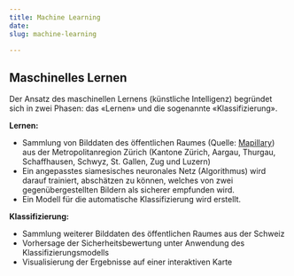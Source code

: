```yaml
---
title: Machine Learning
date: 
slug: machine-learning

---
```

## Maschinelles Lernen

Der Ansatz des maschinellen Lernens (künstliche Intelligenz) begründet sich in zwei Phasen: das «Lernen» und die sogenannte «Klassifizierung».

**Lernen:**

* Sammlung von Bilddaten des öffentlichen Raumes (Quelle: [Mapillary](https://www.mapillary.com/)) aus der Metropolitanregion Zürich (Kantone Zürich, Aargau, Thurgau, Schaffhausen, Schwyz, St. Gallen, Zug und Luzern)
* Ein angepasstes siamesisches neuronales Netz (Algorithmus) wird darauf trainiert, abschätzen zu können, welches von zwei gegenübergestellten Bildern als sicherer empfunden wird.
* Ein Modell für die automatische Klassifizierung wird erstellt.

**Klassifizierung:**

* Sammlung weiterer Bilddaten des öffentlichen Raumes aus der Schweiz
* Vorhersage der Sicherheitsbewertung unter Anwendung des Klassifizierungsmodells
* Visualisierung der Ergebnisse auf einer interaktiven Karte